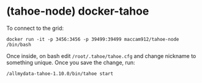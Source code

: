 (tahoe-node) docker-tahoe
============
To connect to the grid:

`docker run -it -p 3456:3456 -p 39499:39499 maccam912/tahoe-node /bin/bash`

Once inside, on bash edit `/root/.tahoe/tahoe.cfg` and change nickname to something unique. Once you save the change, run:

`/allmydata-tahoe-1.10.0/bin/tahoe start`
